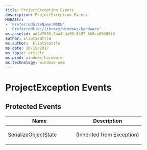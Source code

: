 ```yaml
---
title: ProjectException Events
description: ProjectException Events
MSHAttr:
- 'PreferredSiteName:MSDN'
- 'PreferredLib:/library/windows/hardware'
ms.assetid: ad3d7655-2aa4-4a90-8407-5b8ca60409f3
author: EliotSeattle
ms.author:  EliotSeattle
ms.date: 10/15/2017
ms.topic: article
ms.prod: windows-hardware
ms.technology: windows-oem
---
```


# ProjectException Events


## <span id="Protected_Events"></span><span id="protected_events"></span><span id="PROTECTED_EVENTS"></span>Protected Events


<table>
<colgroup>
<col width="50%" />
<col width="50%" />
</colgroup>
<thead>
<tr class="header">
<th>Name</th>
<th>Description</th>
</tr>
</thead>
<tbody>
<tr class="odd">
<td><p>SerializeObjectState</p></td>
<td><p>(Inherited from Exception)</p></td>
</tr>
</tbody>
</table>

 

 

 






